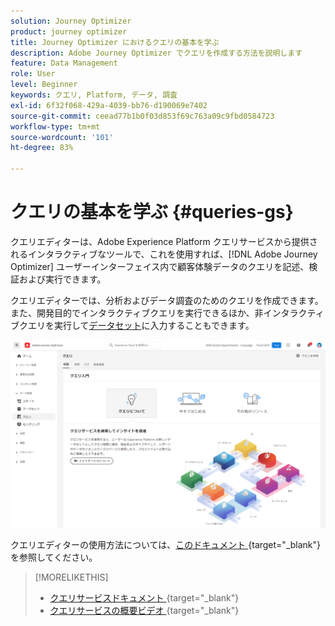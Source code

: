 ```yaml
---
solution: Journey Optimizer
product: journey optimizer
title: Journey Optimizer におけるクエリの基本を学ぶ
description: Adobe Journey Optimizer でクエリを作成する方法を説明します
feature: Data Management
role: User
level: Beginner
keywords: クエリ, Platform, データ, 調査
exl-id: 6f32f068-429a-4039-bb76-d190069e7402
source-git-commit: ceead77b1b0f03d853f69c763a09c9fbd0584723
workflow-type: tm+mt
source-wordcount: '101'
ht-degree: 83%

---
```


# クエリの基本を学ぶ {#queries-gs}

クエリエディターは、Adobe Experience Platform クエリサービスから提供されるインタラクティブなツールで、これを使用すれば、[!DNL Adobe Journey Optimizer] ユーザーインターフェイス内で顧客体験データのクエリを記述、検証および実行できます。

クエリエディターでは、分析およびデータ調査のためのクエリを作成できます。また、開発目的でインタラクティブクエリを実行できるほか、非インタラクティブクエリを実行して[データセット](get-started-datasets.md)に入力することもできます。

![](assets/queries-home.png)

クエリエディターの使用方法については、[&#x200B; このドキュメント &#x200B;](https://experienceleague.adobe.com/docs/experience-platform/query/ui/user-guide.html?lang=ja){target="_blank"} を参照してください。

>[!MORELIKETHIS]
>
>* [&#x200B; クエリサービスドキュメント &#x200B;](https://experienceleague.adobe.com/docs/experience-platform/query/home.html?lang=ja){target="_blank"}
>* [&#x200B; クエリサービスの概要ビデオ &#x200B;](https://experienceleague.adobe.com/docs/platform-learn/tutorials/queries/understanding-query-service.html?lang=ja){target="_blank"}
